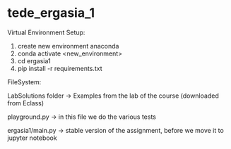 # tede_ergasia_1

Virtual Environment Setup:
1. create new environment anaconda
2. conda activate <new_environment>
3. cd ergasia1
4. pip install -r requirements.txt

FileSystem:

LabSolutions folder -> Examples from the lab of the course (downloaded from Eclass)

playground.py -> in this file we do the various tests

ergasia1/main.py -> stable version of the assignment, before we move it to jupyter notebook